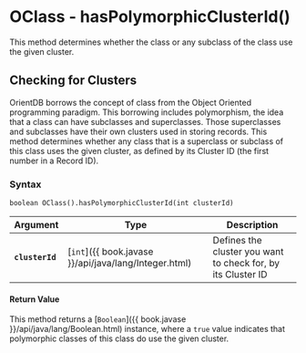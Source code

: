 
# OClass - hasPolymorphicClusterId()

This method determines whether the class or any subclass of the class use the given cluster.

## Checking for Clusters 

OrientDB borrows the concept of class from the Object Oriented programming paradigm.  This borrowing includes polymorphism, the idea that a class can have subclasses and superclasses.  Those superclasses and subclasses have their own clusters used in storing records.  This method determines whether any class that is a superclass or subclass of this class uses the given cluster, as defined by its Cluster ID (the first number in a Record ID).

### Syntax

```
boolean OClass().hasPolymorphicClusterId(int clusterId)
```

| Argument | Type | Description |
|---|---|---|
| **`clusterId`** | [`int`]({{ book.javase }}/api/java/lang/Integer.html) | Defines the cluster you want to check for, by its Cluster ID |

#### Return Value

This method returns a [`Boolean`]({{ book.javase }}/api/java/lang/Boolean.html) instance, where a `true` value indicates that polymorphic classes of this class do use the given cluster.
